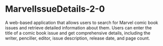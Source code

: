 # MarvelIssueDetails-2-0
A web-based application that allows users to search for Marvel comic book issues and retrieve detailed information about them. Users can enter the title of a comic book issue and get comprehensive details, including the writer, penciller, editor, issue description, release date, and page count.
